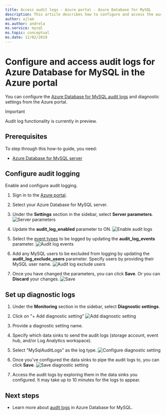 ```yaml
---
title: Access audit logs - Azure portal - Azure Database for MySQL
description: This article describes how to configure and access the audit logs in Azure Database for MySQL from the Azure portal.
author: ajlam
ms.author: andrela
ms.service: mysql
ms.topic: conceptual
ms.date: 12/02/2019
---
```


# Configure and access audit logs for Azure Database for MySQL in the Azure portal

You can configure the [Azure Database for MySQL audit logs](concepts-audit-logs.md) and diagnostic settings from the Azure portal.

> [!IMPORTANT]
> Audit log functionality is currently in preview.

## Prerequisites

To step through this how-to guide, you need:

- [Azure Database for MySQL server](quickstart-create-mysql-server-database-using-azure-portal.md)

## Configure audit logging

Enable and configure audit logging.

1. Sign in to the [Azure portal](https://portal.azure.com/).

1. Select your Azure Database for MySQL server.

1. Under the **Settings** section in the sidebar, select **Server parameters**.
    ![Server parameters](./media/howto-configure-audit-logs-portal/server-parameters.png)

1. Update the **audit_log_enabled** parameter to ON.
    ![Enable audit logs](./media/howto-configure-audit-logs-portal/audit-log-enabled.png)

1. Select the [event types](concepts-audit-logs.md#configure-audit-logging) to be logged by updating the **audit_log_events** parameter.
    ![Audit log events](./media/howto-configure-audit-logs-portal/audit-log-events.png)

1. Add any MySQL users to be excluded from logging by updating the **audit_log_exclude_users** parameter. Specify users by providing their MySQL user name.
    ![Audit log exclude users](./media/howto-configure-audit-logs-portal/audit-log-exclude-users.png)

1. Once you have changed the parameters, you can click **Save**. Or you can **Discard** your changes.
    ![Save](./media/howto-configure-audit-logs-portal/save-parameters.png)

## Set up diagnostic logs

1. Under the **Monitoring** section in the sidebar, select **Diagnostic settings**.

1. Click on "+ Add diagnostic setting"
![Add diagnostic setting](./media/howto-configure-audit-logs-portal/add-diagnostic-setting.png)

1. Provide a diagnostic setting name.

1. Specify which data sinks to send the audit logs (storage account, event hub, and/or Log Analytics workspace).

1. Select "MySqlAuditLogs" as the log type.
![Configure diagnostic setting](./media/howto-configure-audit-logs-portal/configure-diagnostic-setting.png)

1. Once you've configured the data sinks to pipe the audit logs to, you can click **Save**.
![Save diagnostic setting](./media/howto-configure-audit-logs-portal/save-diagnostic-setting.png)

1. Access the audit logs by exploring them in the data sinks you configured. It may take up to 10 minutes for the logs to appear.

## Next steps

- Learn more about [audit logs](concepts-audit-logs.md) in Azure Database for MySQL.